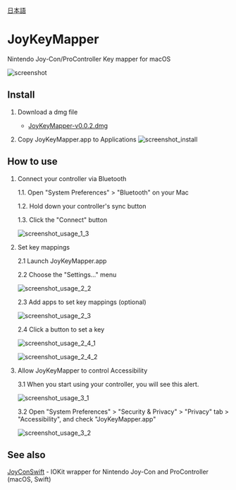 [日本語](https://github.com/magicien/JoyKeyMapper/blob/master/lang/ja/README.md)

# JoyKeyMapper
Nintendo Joy-Con/ProController Key mapper for macOS

![screenshot](https://github.com/magicien/JoyKeyMapper/blob/master/resources/screenshot/screenshot_1.png)

## Install

1. Download a dmg file

    - [JoyKeyMapper-v0.0.2.dmg](https://github.com/magicien/JoyKeyMapper/releases/download/v0.0.2/JoyKeyMapper-v0.0.2.dmg)

2. Copy JoyKeyMapper.app to Applications
![screenshot_install](https://github.com/magicien/JoyKeyMapper/blob/master/resources/screenshot/screenshot_2.png)

## How to use

1. Connect your controller via Bluetooth

    1.1. Open "System Preferences" > "Bluetooth" on your Mac
    
    1.2. Hold down your controller's sync button
    
    1.3. Click the "Connect" button
    
    ![screenshot_usage_1_3](https://github.com/magicien/JoyKeyMapper/blob/master/resources/screenshot/screenshot_3.png)

2. Set key mappings

    2.1 Launch JoyKeyMapper.app
    
    2.2 Choose the "Settings..." menu

    ![screenshot_usage_2_2](https://github.com/magicien/JoyKeyMapper/blob/master/resources/screenshot/screenshot_4.png)    

    2.3 Add apps to set key mappings (optional)
    
    ![screenshot_usage_2_3](https://github.com/magicien/JoyKeyMapper/blob/master/resources/screenshot/screenshot_5.png)    
    
    2.4 Click a button to set a key
    
    ![screenshot_usage_2_4_1](https://github.com/magicien/JoyKeyMapper/blob/master/resources/screenshot/screenshot_6.png)

    ![screenshot_usage_2_4_2](https://github.com/magicien/JoyKeyMapper/blob/master/resources/screenshot/screenshot_7.png)

3. Allow JoyKeyMapper to control Accessibility

    3.1 When you start using your controller, you will see this alert.
    
    ![screenshot_usage_3_1](https://github.com/magicien/JoyKeyMapper/blob/master/resources/screenshot/screenshot_8.png)    
    
    3.2 Open "System Preferences" > "Security & Privacy" > "Privacy" tab > "Accessibility", and check "JoyKeyMapper.app"
    
    ![screenshot_usage_3_2](https://github.com/magicien/JoyKeyMapper/blob/master/resources/screenshot/screenshot_9.png)    

## See also

[JoyConSwift](https://github.com/magicien/JoyConSwift) - IOKit wrapper for Nintendo Joy-Con and ProController (macOS, Swift)
